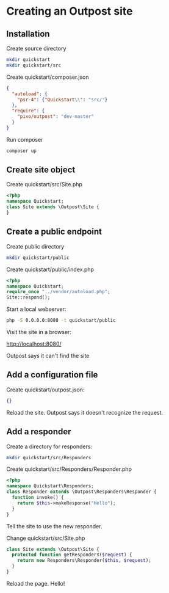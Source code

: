
# Creating an Outpost site


## Installation

Create source directory

```sh
mkdir quickstart
mkdir quickstart/src
```

Create quickstart/composer.json

```json
{
  "autoload": {
    "psr-4": {"Quickstart\\": "src/"}
  },
  "require": {
    "pixo/outpost": "dev-master"
  }
}
```

Run composer

```sh
composer up
```

## Create site object

Create quickstart/src/Site.php
```php
<?php
namespace Quickstart;
class Site extends \Outpost\Site {
}
```

## Create a public endpoint

Create public directory

```sh
mkdir quickstart/public
```

Create quickstart/public/index.php

```php
<?php
namespace Quickstart;
require_once "../vendor/autoload.php";
Site::respond();
```

Start a local webserver:

```sh
php -S 0.0.0.0:8080 -t quickstart/public
```

Visit the site in a browser:

[http://localhost:8080/](http://localhost:8080/)

Outpost says it can't find the site


## Add a configuration file

Create quickstart/outpost.json:

```json
{}
```

Reload the site. Outpost says it doesn't recognize the request.



## Add a responder

Create a directory for responders:

```sh
mkdir quickstart/src/Responders
```

Create quickstart/src/Responders/Responder.php
```php
<?php
namespace Quickstart\Responders;
class Responder extends \Outpost\Responders\Responder {
  function invoke() {
    return $this->makeResponse("Hello");
  }
}
```

Tell the site to use the new responder.

Change quickstart/src/Site.php

```php
class Site extends \Outpost\Site {
  protected function getResponders($request) {
    return new Responders\Responder($this, $request);
  }
}
```

Reload the page. Hello!
